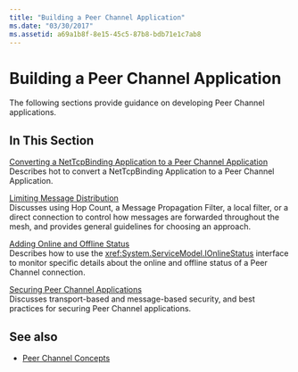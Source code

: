 ```yaml
---
title: "Building a Peer Channel Application"
ms.date: "03/30/2017"
ms.assetid: a69a1b8f-8e15-45c5-87b8-bdb71e1c7ab8
---
```

# Building a Peer Channel Application
The following sections provide guidance on developing Peer Channel applications.  
  
## In This Section  
 [Converting a NetTcpBinding Application to a Peer Channel Application](converting-a-nettcpbinding-application-to-a-peer-channel-application.md)  
 Describes hot to convert a NetTcpBinding Application to a Peer Channel Application.  
  
 [Limiting Message Distribution](limiting-message-distribution.md)  
 Discusses using Hop Count, a Message Propagation Filter, a local filter, or a direct connection to control how messages are forwarded throughout the mesh, and provides general guidelines for choosing an approach.  
  
 [Adding Online and Offline Status](adding-online-and-offline-status.md)  
 Describes how to use the <xref:System.ServiceModel.IOnlineStatus> interface to monitor specific details about the online and offline status of a Peer Channel connection.  
  
 [Securing Peer Channel Applications](securing-peer-channel-applications.md)  
 Discusses transport-based and message-based security, and best practices for securing Peer Channel applications.  
  
## See also

- [Peer Channel Concepts](peer-channel-concepts.md)
